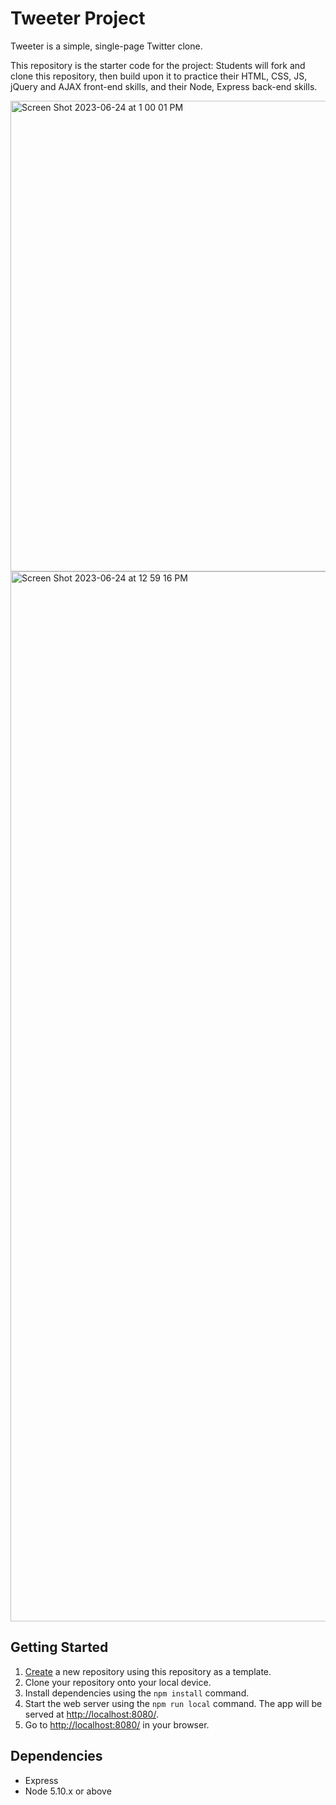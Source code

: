 # Tweeter Project

Tweeter is a simple, single-page Twitter clone.

This repository is the starter code for the project: Students will fork and clone this repository, then build upon it to practice their HTML, CSS, JS, jQuery and AJAX front-end skills, and their Node, Express back-end skills.


<img width="753" alt="Screen Shot 2023-06-24 at 1 00 01 PM" src="https://github.com/williamkemeny/tweeter/assets/83621324/4846d21c-4091-47cd-b634-3fb2236887f0">

<img width="1680" alt="Screen Shot 2023-06-24 at 12 59 16 PM" src="https://github.com/williamkemeny/tweeter/assets/83621324/56d8df92-e7dd-42d1-931f-d74ce7da2272">


## Getting Started

1. [Create](https://docs.github.com/en/repositories/creating-and-managing-repositories/creating-a-repository-from-a-template) a new repository using this repository as a template.
2. Clone your repository onto your local device.
3. Install dependencies using the `npm install` command.
3. Start the web server using the `npm run local` command. The app will be served at <http://localhost:8080/>.
4. Go to <http://localhost:8080/> in your browser.

## Dependencies

- Express
- Node 5.10.x or above
